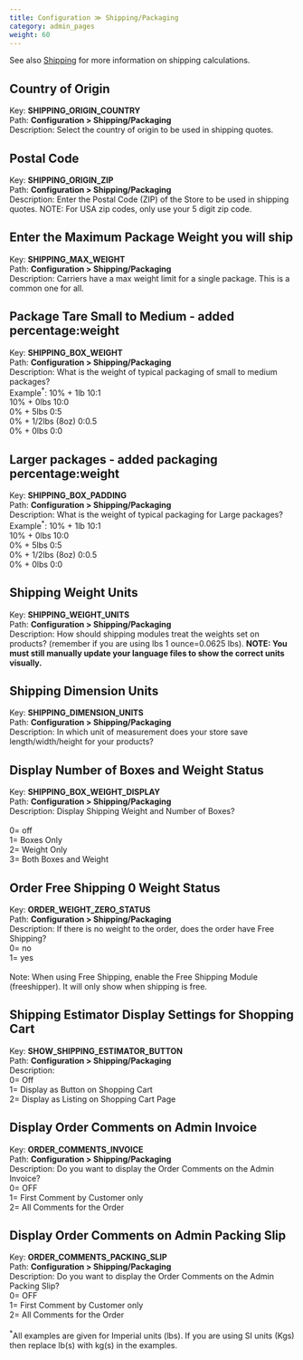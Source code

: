 ```yaml
---
title: Configuration ≫ Shipping/Packaging
category: admin_pages
weight: 60 
---
```


See also <a href="/user/shipping/">Shipping</a> for more information on shipping calculations.

<h2 id="country_of_origin">Country of Origin</h2>

<div class='indent'>Key: <b>SHIPPING_ORIGIN_COUNTRY</b><br />
Path: <b>Configuration > Shipping/Packaging</b><br />
Description: Select the country of origin to be used in shipping quotes.</div>


<h2 id="postal_code">Postal Code</h2>

<div class='indent'>Key: <b>SHIPPING_ORIGIN_ZIP</b><br />
Path: <b>Configuration > Shipping/Packaging</b><br />
Description: Enter the Postal Code (ZIP) of the Store to be used in shipping quotes. NOTE: For USA zip codes, only use your 5 digit zip code.</div>


<h2 id="enter_the_maximum_package_weight_you_will_ship">Enter the Maximum Package Weight you will ship</h2>

<div class='indent'>Key: <b>SHIPPING_MAX_WEIGHT</b><br />
Path: <b>Configuration > Shipping/Packaging</b><br />
Description: Carriers have a max weight limit for a single package. This is a common one for all.</div>


<h2 id="package_tare_small_to_medium__added_percentageweight">Package Tare Small to Medium - added percentage:weight</h2>

<div class='indent'>Key: <b>SHIPPING_BOX_WEIGHT</b><br />
Path: <b>Configuration > Shipping/Packaging</b><br />
Description: What is the weight of typical packaging of small to medium packages?<br />Example<sup>*</sup>: 10% + 1lb 10:1<br />10% + 0lbs 10:0<br />0% + 5lbs 0:5<br />0% + 1/2lbs (8oz) 0:0.5<br />0% + 0lbs 0:0</div>


<h2 id="larger_packages__added_packaging_percentageweight">Larger packages - added packaging percentage:weight</h2>

<div class='indent'>Key: <b>SHIPPING_BOX_PADDING</b><br />
Path: <b>Configuration > Shipping/Packaging</b><br />
Description: What is the weight of typical packaging for Large packages?<br />Example<sup>*</sup>: 10% + 1lb 10:1<br />10% + 0lbs 10:0<br />0% + 5lbs 0:5<br />0% + 1/2lbs (8oz) 0:0.5<br />0% + 0lbs 0:0</div>


<h2 id="shipping_weight_units">Shipping Weight Units</h2>

<div class='indent'>Key: <b>SHIPPING_WEIGHT_UNITS</b><br />
Path: <b>Configuration > Shipping/Packaging</b><br />
Description: How should shipping modules treat the weights set on products? (remember if you are using lbs 1 ounce=0.0625 lbs). <b>NOTE: You must still manually update your language files to show the correct units visually.</b></div>


<h2 id="shipping_dimension_units">Shipping Dimension Units</h2>

<div class='indent'>Key: <b>SHIPPING_DIMENSION_UNITS</b><br />
Path: <b>Configuration > Shipping/Packaging</b><br />
Description: In which unit of measurement does your store save length/width/height for your products?</div>


<h2 id="display_number_of_boxes_and_weight_status">Display Number of Boxes and Weight Status</h2>

<div class='indent'>Key: <b>SHIPPING_BOX_WEIGHT_DISPLAY</b><br />
Path: <b>Configuration > Shipping/Packaging</b><br />
Description: Display Shipping Weight and Number of Boxes?<br /><br />0= off<br />1= Boxes Only<br />2= Weight Only<br />3= Both Boxes and Weight</div>


<h2 id="order_free_shipping_0_weight_status">Order Free Shipping 0 Weight Status</h2>

<div class='indent'>Key: <b>ORDER_WEIGHT_ZERO_STATUS</b><br />
Path: <b>Configuration > Shipping/Packaging</b><br />
Description: If there is no weight to the order, does the order have Free Shipping?<br>0= no<br>1= yes<br><br>Note: When using Free Shipping, enable the Free Shipping Module (freeshipper).  It will only show when shipping is free.</div>


<h2 id="shipping_estimator_display_settings_for_shopping_cart">Shipping Estimator Display Settings for Shopping Cart</h2>

<div class='indent'>Key: <b>SHOW_SHIPPING_ESTIMATOR_BUTTON</b><br />
Path: <b>Configuration > Shipping/Packaging</b><br />
Description: <br />0= Off<br />1= Display as Button on Shopping Cart<br />2= Display as Listing on Shopping Cart Page</div>


<h2 id="display_order_comments_on_admin_invoice">Display Order Comments on Admin Invoice</h2>

<div class='indent'>Key: <b>ORDER_COMMENTS_INVOICE</b><br />
Path: <b>Configuration > Shipping/Packaging</b><br />
Description: Do you want to display the Order Comments on the Admin Invoice?<br />0= OFF<br />1= First Comment by Customer only<br />2= All Comments for the Order</div>


<h2 id="display_order_comments_on_admin_packing_slip">Display Order Comments on Admin Packing Slip</h2>

<div class='indent'>Key: <b>ORDER_COMMENTS_PACKING_SLIP</b><br />
Path: <b>Configuration > Shipping/Packaging</b><br />
Description: Do you want to display the Order Comments on the Admin Packing Slip?<br />0= OFF<br />1= First Comment by Customer only<br />2= All Comments for the Order</div>

<div><br /><sup>*</sup>All examples are given for Imperial units (lbs). If you are using SI units (Kgs) then replace lb(s) with kg(s) in the examples.</div>


